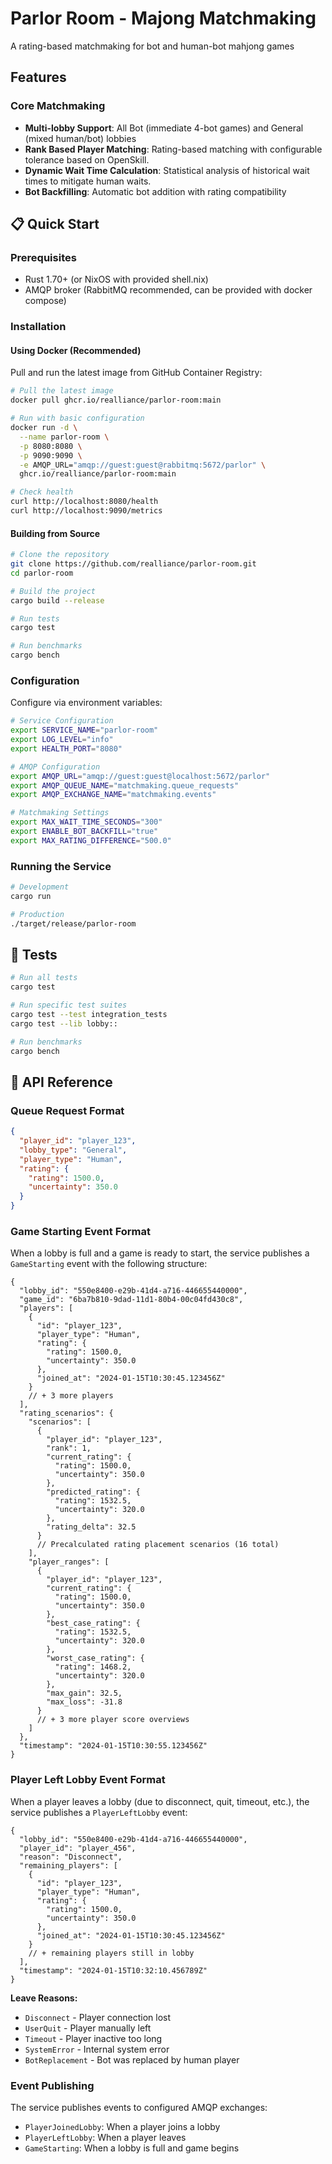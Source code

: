 # Parlor Room - Majong Matchmaking

A rating-based matchmaking for bot and human-bot mahjong games

## Features

### Core Matchmaking

- **Multi-lobby Support**: All Bot (immediate 4-bot games) and General (mixed human/bot) lobbies
- **Rank Based Player Matching**: Rating-based matching with configurable tolerance based on OpenSkill.
- **Dynamic Wait Time Calculation**: Statistical analysis of historical wait times to mitigate human waits.
- **Bot Backfilling**: Automatic bot addition with rating compatibility

## 📋 Quick Start

### Prerequisites

- Rust 1.70+ (or NixOS with provided shell.nix)
- AMQP broker (RabbitMQ recommended, can be provided with docker compose)

### Installation

#### Using Docker (Recommended)

Pull and run the latest image from GitHub Container Registry:

```bash
# Pull the latest image
docker pull ghcr.io/realliance/parlor-room:main

# Run with basic configuration
docker run -d \
  --name parlor-room \
  -p 8080:8080 \
  -p 9090:9090 \
  -e AMQP_URL="amqp://guest:guest@rabbitmq:5672/parlor" \
  ghcr.io/realliance/parlor-room:main

# Check health
curl http://localhost:8080/health
curl http://localhost:9090/metrics
```

#### Building from Source

```bash
# Clone the repository
git clone https://github.com/realliance/parlor-room.git
cd parlor-room

# Build the project
cargo build --release

# Run tests
cargo test

# Run benchmarks
cargo bench
```

### Configuration

Configure via environment variables:

```bash
# Service Configuration
export SERVICE_NAME="parlor-room"
export LOG_LEVEL="info"
export HEALTH_PORT="8080"

# AMQP Configuration
export AMQP_URL="amqp://guest:guest@localhost:5672/parlor"
export AMQP_QUEUE_NAME="matchmaking.queue_requests"
export AMQP_EXCHANGE_NAME="matchmaking.events"

# Matchmaking Settings
export MAX_WAIT_TIME_SECONDS="300"
export ENABLE_BOT_BACKFILL="true"
export MAX_RATING_DIFFERENCE="500.0"
```

### Running the Service

```bash
# Development
cargo run

# Production
./target/release/parlor-room
```

## 🧪 Tests

```bash
# Run all tests
cargo test

# Run specific test suites
cargo test --test integration_tests
cargo test --lib lobby::

# Run benchmarks
cargo bench
```

## 🔧 API Reference

### Queue Request Format

```json
{
  "player_id": "player_123",
  "lobby_type": "General",
  "player_type": "Human",
  "rating": {
    "rating": 1500.0,
    "uncertainty": 350.0
  }
}
```

### Game Starting Event Format

When a lobby is full and a game is ready to start, the service publishes a `GameStarting` event with the following structure:

```jsonc
{
  "lobby_id": "550e8400-e29b-41d4-a716-446655440000",
  "game_id": "6ba7b810-9dad-11d1-80b4-00c04fd430c8",
  "players": [
    {
      "id": "player_123",
      "player_type": "Human",
      "rating": {
        "rating": 1500.0,
        "uncertainty": 350.0
      },
      "joined_at": "2024-01-15T10:30:45.123456Z"
    }
    // + 3 more players
  ],
  "rating_scenarios": {
    "scenarios": [
      {
        "player_id": "player_123",
        "rank": 1,
        "current_rating": {
          "rating": 1500.0,
          "uncertainty": 350.0
        },
        "predicted_rating": {
          "rating": 1532.5,
          "uncertainty": 320.0
        },
        "rating_delta": 32.5
      }
      // Precalculated rating placement scenarios (16 total)
    ],
    "player_ranges": [
      {
        "player_id": "player_123",
        "current_rating": {
          "rating": 1500.0,
          "uncertainty": 350.0
        },
        "best_case_rating": {
          "rating": 1532.5,
          "uncertainty": 320.0
        },
        "worst_case_rating": {
          "rating": 1468.2,
          "uncertainty": 320.0
        },
        "max_gain": 32.5,
        "max_loss": -31.8
      }
      // + 3 more player score overviews
    ]
  },
  "timestamp": "2024-01-15T10:30:55.123456Z"
}
```

### Player Left Lobby Event Format

When a player leaves a lobby (due to disconnect, quit, timeout, etc.), the service publishes a `PlayerLeftLobby` event:

```jsonc
{
  "lobby_id": "550e8400-e29b-41d4-a716-446655440000",
  "player_id": "player_456",
  "reason": "Disconnect",
  "remaining_players": [
    {
      "id": "player_123",
      "player_type": "Human",
      "rating": {
        "rating": 1500.0,
        "uncertainty": 350.0
      },
      "joined_at": "2024-01-15T10:30:45.123456Z"
    }
    // + remaining players still in lobby
  ],
  "timestamp": "2024-01-15T10:32:10.456789Z"
}
```

**Leave Reasons:**

- `Disconnect` - Player connection lost
- `UserQuit` - Player manually left
- `Timeout` - Player inactive too long
- `SystemError` - Internal system error
- `BotReplacement` - Bot was replaced by human player

### Event Publishing

The service publishes events to configured AMQP exchanges:

- `PlayerJoinedLobby`: When a player joins a lobby
- `PlayerLeftLobby`: When a player leaves
- `GameStarting`: When a lobby is full and game begins
